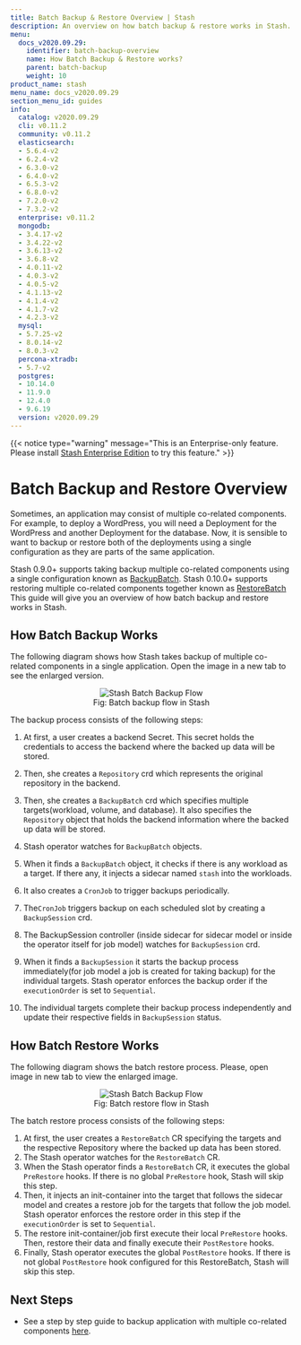 ```yaml
---
title: Batch Backup & Restore Overview | Stash
description: An overview on how batch backup & restore works in Stash.
menu:
  docs_v2020.09.29:
    identifier: batch-backup-overview
    name: How Batch Backup & Restore works?
    parent: batch-backup
    weight: 10
product_name: stash
menu_name: docs_v2020.09.29
section_menu_id: guides
info:
  catalog: v2020.09.29
  cli: v0.11.2
  community: v0.11.2
  elasticsearch:
  - 5.6.4-v2
  - 6.2.4-v2
  - 6.3.0-v2
  - 6.4.0-v2
  - 6.5.3-v2
  - 6.8.0-v2
  - 7.2.0-v2
  - 7.3.2-v2
  enterprise: v0.11.2
  mongodb:
  - 3.4.17-v2
  - 3.4.22-v2
  - 3.6.13-v2
  - 3.6.8-v2
  - 4.0.11-v2
  - 4.0.3-v2
  - 4.0.5-v2
  - 4.1.13-v2
  - 4.1.4-v2
  - 4.1.7-v2
  - 4.2.3-v2
  mysql:
  - 5.7.25-v2
  - 8.0.14-v2
  - 8.0.3-v2
  percona-xtradb:
  - 5.7-v2
  postgres:
  - 10.14.0
  - 11.9.0
  - 12.4.0
  - 9.6.19
  version: v2020.09.29
---
```


{{< notice type="warning" message="This is an Enterprise-only feature. Please install [Stash Enterprise Edition](/docs/v2020.09.29/setup/install/enterprise) to try this feature." >}}

# Batch Backup and Restore Overview

Sometimes, an application may consist of multiple co-related components. For example, to deploy a WordPress, you will need a Deployment for the WordPress and another Deployment for the database. Now, it is sensible to want to backup or restore both of the deployments using a single configuration as they are parts of the same application.

Stash 0.9.0+ supports taking backup multiple co-related components using a single configuration known as [BackupBatch](/docs/v2020.09.29/concepts/crds/backupbatch). Stash 0.10.0+ supports restoring multiple co-related components together known as [RestoreBatch](/docs/v2020.09.29/concepts/crds/restorebatch) This guide will give you an overview of how batch backup and restore works in Stash.

## How Batch Backup Works

The following diagram shows how Stash takes backup of multiple co-related components in a single application. Open the image in a new tab to see the enlarged version.

<figure align="center">
  <img alt="Stash Batch Backup Flow" src="/docs/v2020.09.29/images/guides/latest/batch-backup/batchbackup_overview.svg">
<figcaption align="center">Fig: Batch backup flow in Stash</figcaption>
</figure>

The backup process consists of the following steps:

1. At first, a user creates a backend Secret. This secret holds the credentials to access the backend where the backed up data will be stored.

2. Then, she creates a `Repository` crd which represents the original repository in the backend.

3. Then, she creates a `BackupBatch` crd which specifies multiple targets(workload, volume, and database). It also specifies the `Repository` object that holds the backend information where the backed up data will be stored.

4. Stash operator watches for `BackupBatch` objects.

5. When it finds a `BackupBatch` object, it checks if there is any workload as a target. If there any, it injects a sidecar named `stash` into the workloads.

6. It also creates a `CronJob` to trigger backups periodically.

7. The`CronJob` triggers backup on each scheduled slot by creating a `BackupSession` crd.

8. The BackupSession controller (inside sidecar for sidecar model or inside the operator itself for job model) watches for `BackupSession` crd.

9. When it finds a `BackupSession` it starts the backup process immediately(for job model a job is created for taking backup) for the individual targets. Stash operator enforces the backup order if the `executionOrder` is set to `Sequential`.

10. The individual targets complete their backup process independently and update their respective fields in `BackupSession` status.

## How Batch Restore Works

The following diagram shows the batch restore process. Please, open image in new tab to view the enlarged image.

<figure align="center">
  <img alt="Stash Batch Backup Flow" src="/docs/v2020.09.29/images/guides/latest/batch-backup/batch-restore.svg">
<figcaption align="center">Fig: Batch restore flow in Stash</figcaption>
</figure>

The batch restore process consists of the following steps:

1. At first, the user creates a `RestoreBatch` CR specifying the targets and the respective Repository where the backed up data has been stored.
2. The Stash operator watches for the `RestoreBatch` CR.
3. When the Stash operator finds a `RestoreBatch` CR, it executes the global `PreRestore` hooks. If there is no global `PreRestore` hook, Stash will skip this step.
4. Then, it injects an init-container into the target that follows the sidecar model and creates a restore job for the targets that follow the job model. Stash operator enforces the restore order in this step if the `executionOrder` is set to `Sequential`.
5. The restore init-container/job first execute their local `PreRestore` hooks. Then, restore their data and finally execute their `PostRestore` hooks.
6. Finally, Stash operator executes the global `PostRestore` hooks. If there is not global `PostRestore` hook configured for this RestoreBatch, Stash will skip this step.

## Next Steps

- See a step by step guide to backup application with multiple co-related components [here](/docs/v2020.09.29/guides/latest/batch-backup/batch-backup).
